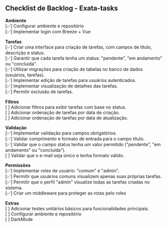 ## Checklist de Backlog - Exata-tasks

**Ambiente**</br>
[✅] Configurar ambiente e repositório </br>
[✅] Implementar login com Breeze + Vue </br>

**Tarefas**</br>
[✅] Criar uma interface para criação de tarefas, com campos de título, descrição e status.</br>
[✅] Garantir que cada tarefa tenha um status: "pendente", "em andamento" ou "concluída".</br>
[✅] Utilizar migrações para criação de tabelas no banco de dados (usuários, tarefas).</br>
[✅] Implementar edição de tarefas para usuários autenticados.</br>
[✅] Implementar visualização de detalhes das tarefas.</br>
[✅] Permitir exclusão de tarefas.</br>

**Filtros**</br>
[ ] Adicionar filtros para exibir tarefas com base no status.</br>
[ ] Adicionar ordenação de tarefas por data de criação.</br>
[ ] Adicionar ordenação de tarefas por data de atualização.</br>

**Validação**</br>
[✅] Implementar validação para campos obrigatórios.</br>
[✅] Validar comprimento e formato de entrada para o campo título.</br>
[✅] Validar que o campo status tenha um valor permitido ("pendente", "em andamento" ou "concluída").</br>
[ ] Validar que o e-mail seja único e tenha formato válido.</br>

**Permissões**</br>
[✅] Implementar roles de usuário: "comum" e "admin".</br>
[✅] Permitir que usuários comuns visualizem apenas suas próprias tarefas.</br>
[✅] Permitir que o perfil "admin" visualize todas as tarefas criadas no sistema.</br>
[✅] Criar um middleware para proteger as rotas pelo roles </br>

**Extras**</br>
[ ] Adicionar testes unitários básicos para funcionalidades principais.</br>
[ ] Configurar ambiente e repositório </br>
[ ] DarkMode</br>
